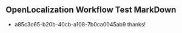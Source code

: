 ## OpenLocalization Workflow Test MarkDown
* a85c3c65-b20b-40cb-a108-7b0ca0045ab9 
thanks!<!--HONumber=Mar16_HO3-->
